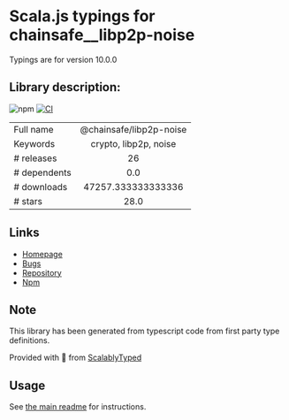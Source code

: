 
# Scala.js typings for chainsafe__libp2p-noise

Typings are for version 10.0.0

## Library description:
![npm](https://img.shields.io/npm/v/libp2p-noise) [![CI](https://github.com/ChainSafe/js-libp2p-noise/actions/workflows/ci.yml/badge.svg?branch=master&event=push)](https://github.com/ChainSafe/js-libp2p-noise/actions/workflows/ci.yml)

|                    |                 |
| ------------------ | :-------------: |
| Full name          | @chainsafe/libp2p-noise |
| Keywords           | crypto, libp2p, noise |
| # releases         | 26 |
| # dependents       | 0.0 |
| # downloads        | 47257.333333333336 |
| # stars            | 28.0 |

## Links
- [Homepage](https://github.com/ChainSafe/js-libp2p-noise#readme)
- [Bugs](https://github.com/ChainSafe/js-libp2p-noise/issues)
- [Repository](https://github.com/ChainSafe/js-libp2p-noise)
- [Npm](https://www.npmjs.com/package/%40chainsafe%2Flibp2p-noise)
    


## Note
This library has been generated from typescript code from first party type definitions.

Provided with :purple_heart: from [ScalablyTyped](https://github.com/oyvindberg/ScalablyTyped)

## Usage
See [the main readme](../../readme.md) for instructions.


